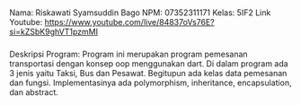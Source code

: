 ###
Nama: Riskawati Syamsuddin Bago
NPM: 07352311171
Kelas: 5IF2
Link Youtube: https://www.youtube.com/live/84837oVs76E?si=kZSbK9ghVT1pzmMI
###

Deskripsi Program:
Program ini merupakan program pemesanan transportasi dengan konsep oop menggunakan dart. 
Di dalam program ada 3 jenis yaitu Taksi, Bus dan Pesawat. Begitupun ada kelas data pemesanan dan fungsi.
Implementasinya ada polymorphism, inheritance, encapsulation, dan abstract.
